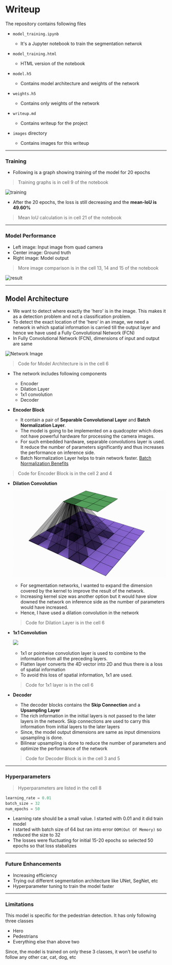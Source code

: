 # Writeup

The repository contains following files

- `model_training.ipynb`
  - It's a Jupyter notebook to train the segmentation netwrok
- `model_training.html`
  - HTML version of the notebook
- `model.h5`
  - Contains model architecture and weights of the network
- `weights.h5`
  - Contains only weights of the network

- `writeup.md`
  - Contains writeup for the project

- `images` directory
  - Contains images for this writeup

---

### Training

- Following is a graph showing training of the model for 20 epochs

> Training graphs is in cell 9 of the notebook

![training](D:\Udacity\3.Robotics\Term1\Projects\4.RoboND-DeepLearning-Project\Submission\training.png)

- After the 20 epochs, the loss is still decreasing and the **mean-IoU is 49.60%**

> Mean IoU calculation is in cell 21 of the notebook

---

### Model Performance

- Left image: Input image from quad camera
- Center image: Ground truth
- Right image: Model output

> More image comparison is in the cell 13, 14 and 15 of the notebook

![result](D:\Udacity\3.Robotics\Term1\Projects\4.RoboND-DeepLearning-Project\Submission\result.png)

---

## Model Architecture

- We want to detect where exactly the 'hero' is in the image. This makes it as a detection problem and not a classification problem.
- To detect the exact location of the 'hero' in an image, we need a network in which spatial information is carried till the output layer and hence we have used a Fully Convolutional Network (FCN) 
- In Fully Convolutional Network (FCN), dimensions of input and output are same

![Network Image](D:\Udacity\3.Robotics\Term1\Projects\4.RoboND-DeepLearning-Project\network.png)

> Code for Model Architecture is in the cell 6

- The network includes following components
  - Encoder
  - Dilation Layer
  - 1x1 convolution
  - Decoder

- **Encoder Block**
  - It contain a pair of **Separable Convolutional Layer** and **Batch Normalization Layer**.
  - The model is going to be implemented on a quadcopter which does not have powerful hardware for processing the camera images.
  - For such embedded hardware, separable convolutions layer is used. It reduce the number of parameters significantly and thus increases the performance on inference side.
  - Batch Normalization Layer helps to train network faster. [Batch Normalization Benefits](https://towardsdatascience.com/batch-normalization-8a2e585775c9)

> Code for Encoder Block is in the cell 2 and 4

- **Dilation Convolution**

  ![](https://github.com/Shilpaj1994/Phase1_assignments/blob/master/Assignment%203/Files/dilated.gif?raw=true)
  - For segmentation networks, I wanted to expand the dimension covered by the kernel to improve the result of the network.
  - Increasing kernel size was another option but it would have slow downed the network on inference side as the number of parameters would have increased.
  - Hence, I have used a dilation convolution in the network

  > Code for Dilation Layer is in the cell 6

- **1x1 Convolution**

  ![](https://github.com/Shilpaj1994/Phase1_assignments/blob/master/Assignment%201/1x1convolution.png?raw=true)

  - 1x1 or pointwise convolution layer is used to combine to the information from all the preceding layers.
  - Flatten layer converts the 4D vector into 2D and thus there is a loss of spatial information
  - To avoid this loss of spatial information, 1x1 are used.

  > Code for 1x1 layer is in the cell 6

- **Decoder**

  - The decoder blocks contains the **Skip Connection** and a **Upsampling Layer**
  - The rich information in the initial layers is not passed to the later layers in the network. Skip connections are used to carry this information from initial layers to the later layers
  - Since, the model output dimensions are same as input dimensions upsampling is done.
  - Bilinear upsampling is done to reduce the number of parameters and optimize the performance of the network

  > Code for Decoder Block is in the cell 3 and 5

---

### Hyperparameters

> Hyperparameters are listed in the cell 8

```python
learning_rate = 0.01
batch_size = 32
num_epochs = 50
```

- Learning rate should be a small value. I started with 0.01 and it did train model
- I started with batch size of 64 but ran into error `OOM(Out Of Memory)` so reduced the size to 32
- The losses were fluctuating for initial 15-20 epochs so selected 50 epochs so that loss stabalizes

---

### Future Enhancements

- Increasing efficiency
- Trying out different segmentation architecture like UNet, SegNet, etc
- Hyperparameter tuning to train the model faster

---

### Limitations

This model is specific for the pedestrian detection. It has only following three classes

- Hero
- Pedestrians
- Everything else than above two

Since, the model is trained on only these 3 classes, it won't be useful to follow any other car, cat, dog, etc